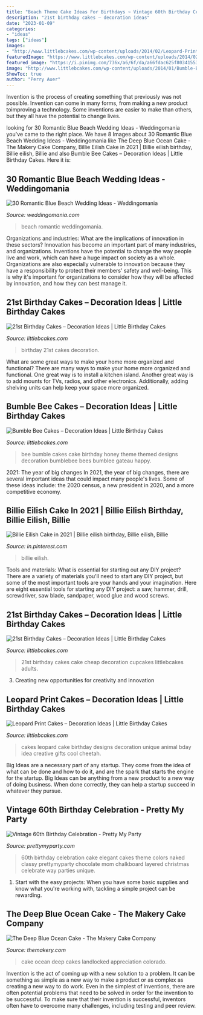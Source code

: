 ```yaml
---
title: "Beach Theme Cake Ideas For Birthdays ~ Vintage 60th Birthday Celebration"
description: "21st birthday cakes – decoration ideas"
date: "2023-01-09"
categories:
- "ideas"
tags: ["ideas"]
images:
- "http://www.littlebcakes.com/wp-content/uploads/2014/02/Leopard-Print-Cake-Ideas-767x1024.jpg"
featuredImage: "https://www.littlebcakes.com/wp-content/uploads/2014/02/21st-Birthday-Cake-Images.jpg"
featured_image: "https://i.pinimg.com/736x/a6/6f/da/a66fdac625f80341553c75e85d4b1d70.jpg"
image: "http://www.littlebcakes.com/wp-content/uploads/2014/01/Bumble-Bee-Cake.jpg"
ShowToc: true
author: "Perry Auer"
---
```



Invention is the process of creating something that previously was not possible. Invention can come in many forms, from making a new product toimproving a technology. Some inventions are easier to make than others, but they all have the potential to change lives.

	

		
looking for 30 Romantic Blue Beach Wedding Ideas - Weddingomania you've came to the right place. We have 8 Images about 30 Romantic Blue Beach Wedding Ideas - Weddingomania like The Deep Blue Ocean Cake - The Makery Cake Company, Billie Eilish Cake in 2021 | Billie eilish birthday, Billie eilish, Billie and also Bumble Bee Cakes – Decoration Ideas | Little Birthday Cakes. Here it is:
		
    
## 30 Romantic Blue Beach Wedding Ideas - Weddingomania

<img loading=lazy src="http://i.weddingomania.com/30-Blue-Beach-Wedding-Ideas.jpg" onerror="this.onerror=null;this.src='https://tse3.mm.bing.net/th?id=OIP.qAO_HIVvMa5ic0GHhV6MAQAAAA&amp;pid=15.1';" alt="30 Romantic Blue Beach Wedding Ideas - Weddingomania">

_Source: weddingomania.com_

>beach romantic weddingomania. 

	

Organizations and industries: What are the implications of innovation in these sectors?
Innovation has become an important part of many industries, and organizations. Inventions have the potential to change the way people live and work, which can have a huge impact on society as a whole. Organizations are also especially vulnerable to innovation because they have a responsibility to protect their members' safety and well-being. This is why it's important for organizations to consider how they will be affected by innovation, and how they can best manage it.

    
## 21st Birthday Cakes – Decoration Ideas | Little Birthday Cakes

<img loading=lazy src="https://www.littlebcakes.com/wp-content/uploads/2014/02/21st-Birthday-Cakes-Pictures.jpg" onerror="this.onerror=null;this.src='https://tse1.mm.bing.net/th?id=OIP.QhjvV14fj0eQX4M2JR6w4QHaFj&amp;pid=15.1';" alt="21st Birthday Cakes – Decoration Ideas | Little Birthday Cakes">

_Source: littlebcakes.com_

>birthday 21st cakes decoration. 

	

What are some great ways to make your home more organized and functional?
There are many ways to make your home more organized and functional. One great way is to install a kitchen island. Another great way is to add mounts for TVs, radios, and other electronics. Additionally, adding shelving units can help keep your space more organized.

    
## Bumble Bee Cakes – Decoration Ideas | Little Birthday Cakes

<img loading=lazy src="http://www.littlebcakes.com/wp-content/uploads/2014/01/Bumble-Bee-Cake.jpg" onerror="this.onerror=null;this.src='https://tse3.mm.bing.net/th?id=OIP.L8XUa_I7UN4F4Lu0HB5w8gHaJ6&amp;pid=15.1';" alt="Bumble Bee Cakes – Decoration Ideas | Little Birthday Cakes">

_Source: littlebcakes.com_

>bee bumble cakes cake birthday honey theme themed designs decoration bumblebee bees bumblee gateau happy. 

	

2021: The year of big changes
In 2021, the year of big changes, there are several important ideas that could impact many people's lives. Some of these ideas include: the 2020 census, a new president in 2020, and a more competitive economy.

    
## Billie Eilish Cake In 2021 | Billie Eilish Birthday, Billie Eilish, Billie

<img loading=lazy src="https://i.pinimg.com/736x/a6/6f/da/a66fdac625f80341553c75e85d4b1d70.jpg" onerror="this.onerror=null;this.src='https://tse1.mm.bing.net/th?id=OIP.IfXkzVQQKjWV4b7MtR261QHaJ3&amp;pid=15.1';" alt="Billie Eilish Cake in 2021 | Billie eilish birthday, Billie eilish, Billie">

_Source: in.pinterest.com_

>billie eilish. 

	

Tools and materials: What is essential for starting out any DIY project?
There are a variety of materials you'll need to start any DIY project, but some of the most important tools are your hands and your imagination. Here are eight essential tools for starting any DIY project: a saw, hammer, drill, screwdriver, saw blade, sandpaper, wood glue and wood screws.

    
## 21st Birthday Cakes – Decoration Ideas | Little Birthday Cakes

<img loading=lazy src="https://www.littlebcakes.com/wp-content/uploads/2014/02/21st-Birthday-Cake-Images.jpg" onerror="this.onerror=null;this.src='https://tse1.mm.bing.net/th?id=OIP.-AMWZX2gyPz_UG0hgZ_LWwHaJ4&amp;pid=15.1';" alt="21st Birthday Cakes – Decoration Ideas | Little Birthday Cakes">

_Source: littlebcakes.com_

>21st birthday cakes cake cheap decoration cupcakes littlebcakes adults. 

	

3. Creating new opportunities for creativity and innovation 

    
## Leopard Print Cakes – Decoration Ideas | Little Birthday Cakes

<img loading=lazy src="http://www.littlebcakes.com/wp-content/uploads/2014/02/Leopard-Print-Cake-Ideas-767x1024.jpg" onerror="this.onerror=null;this.src='https://tse2.mm.bing.net/th?id=OIP.JIJIzbMKTlB4tiGHmdJIBQHaJ4&amp;pid=15.1';" alt="Leopard Print Cakes – Decoration Ideas | Little Birthday Cakes">

_Source: littlebcakes.com_

>cakes leopard cake birthday designs decoration unique animal bday idea creative gifts cool cheetah. 

	

Big Ideas are a necessary part of any startup. They come from the idea of what can be done and how to do it, and are the spark that starts the engine for the startup. Big Ideas can be anything from a new product to a new way of doing business. When done correctly, they can help a startup succeed in whatever they pursue.

    
## Vintage 60th Birthday Celebration - Pretty My Party

<img loading=lazy src="https://www.prettymyparty.com/wp-content/uploads/2016/02/60th-Birthday-Cake.jpg" onerror="this.onerror=null;this.src='https://tse1.mm.bing.net/th?id=OIP.KFD1e1zEM91JJ0IG0_nIYQHaLH&amp;pid=15.1';" alt="Vintage 60th Birthday Celebration - Pretty My Party">

_Source: prettymyparty.com_

>60th birthday celebration cake elegant cakes theme colors naked classy prettymyparty chocolate mom chalkboard layered christmas celebrate way parties unique. 

	

1. Start with the easy projects: When you have some basic supplies and know what you're working with, tackling a simple project can be rewarding.

    
## The Deep Blue Ocean Cake - The Makery Cake Company

<img loading=lazy src="https://www.themakery.com/wp-content/uploads/2017/06/deepblueoceancake-375x576.jpg" onerror="this.onerror=null;this.src='https://tse2.mm.bing.net/th?id=OIP.d1kLiKu19t2hn4Lmxv8aXAAAAA&amp;pid=15.1';" alt="The Deep Blue Ocean Cake - The Makery Cake Company">

_Source: themakery.com_

>cake ocean deep cakes landlocked appreciation colorado. 

	

Invention is the act of coming up with a new solution to a problem. It can be something as simple as a new way to make a product or as complex as creating a new way to do work. Even in the simplest of inventions, there are often potential problems that need to be solved in order for the invention to be successful. To make sure that their invention is successful, inventors often have to overcome many challenges, including testing and peer review.

